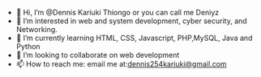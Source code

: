 - 👋 Hi, I’m @Dennis Kariuki Thiongo or you can call me Deniyz
- 👀 I’m interested in web and system development, cyber security, and Networking.
- 🌱 I’m currently learning HTML, CSS, Javascript, PHP,MySQL, Java and Python
- 💞️ I’m looking to collaborate on web development
- 📫 How to reach me: email me at:dennis254kariuki@gmail.com

<!---
Deniyz127/Deniyz127 is a ✨ special ✨ repository because its `README.md` (this file) appears on your GitHub profile.
You can click the Preview link to take a look at your changes.
--->
